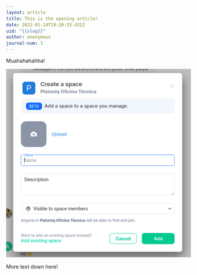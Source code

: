 ```yaml
---
layout: article
title: This is the opening article!
date: 2022-01-14T19:20:33.431Z
uid: "{{slug}}"
author: anonymous
journal-num: 3
---
```

Muahahahahha!

![Hello!](/media/uploads/add-a-space-to-a-space.png "the image title!")

More text down here!